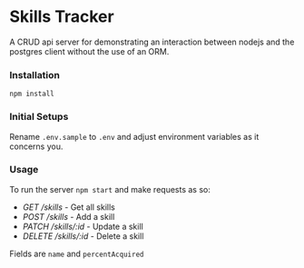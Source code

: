 # Skills Tracker

A CRUD api server for demonstrating an interaction between nodejs and the postgres client without the use of an ORM.

### Installation
`npm install`

### Initial Setups
Rename `.env.sample` to `.env` and adjust environment variables as it concerns you.

### Usage
To run the server `npm start` and make requests as so:
- *GET /skills* - Get all skills
- *POST /skills* - Add a skill
- *PATCH /skills/:id* - Update a skill
- *DELETE /skills/:id* - Delete a skill

Fields are `name` and `percentAcquired`
